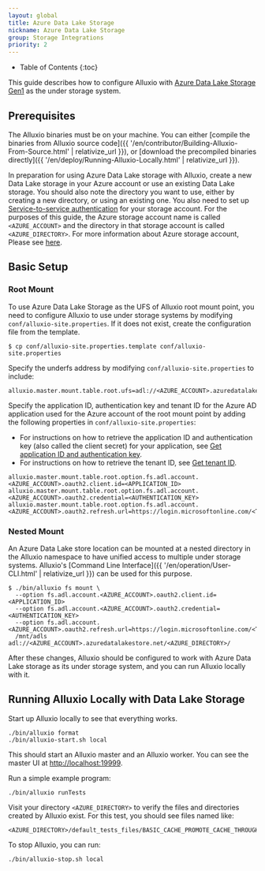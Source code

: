 ```yaml
---
layout: global
title: Azure Data Lake Storage
nickname: Azure Data Lake Storage
group: Storage Integrations
priority: 2
---
```


* Table of Contents
{:toc}

This guide describes how to configure Alluxio with [Azure Data Lake Storage Gen1](https://docs.microsoft.com/en-in/azure/data-lake-store/data-lake-store-overview) as the under storage system.

## Prerequisites

The Alluxio binaries must be on your machine.
You can either [compile the binaries from Alluxio source code]({{ '/en/contributor/Building-Alluxio-From-Source.html' | relativize_url }}),
or [download the precompiled binaries directly]({{ '/en/deploy/Running-Alluxio-Locally.html' | relativize_url }}).

In preparation for using Azure Data Lake storage with Alluxio, create a new Data Lake storage in your Azure
account or use an existing Data Lake storage. You should also note the directory you want to
use, either by creating a new directory, or using an existing one. You also need to set up 
[Service-to-service authentication](https://docs.microsoft.com/en-us/azure/data-lake-store/data-lake-store-service-to-service-authenticate-using-active-directory) for your storage account.
For the purposes of this guide, the Azure storage account name is called `<AZURE_ACCOUNT>`
and the directory in that storage account is called `<AZURE_DIRECTORY>`. For more information 
about Azure storage account, Please see
[here](https://docs.microsoft.com/en-us/azure/data-lake-store/data-lake-store-get-started-portal).


## Basic Setup

### Root Mount

To use Azure Data Lake Storage as the UFS of Alluxio root mount point,
you need to configure Alluxio to use under storage systems by modifying
`conf/alluxio-site.properties`. If it does not exist, create the configuration file from the
template.

```console
$ cp conf/alluxio-site.properties.template conf/alluxio-site.properties
```

Specify the underfs address by modifying `conf/alluxio-site.properties` to include:

```properties
alluxio.master.mount.table.root.ufs=adl://<AZURE_ACCOUNT>.azuredatalakestore.net/<AZURE_DIRECTORY>/
```

Specify the application ID, authentication key and tenant ID for the Azure AD application used for the Azure account of the root mount point by adding the following
properties in `conf/alluxio-site.properties`:
- For instructions on how to retrieve the application ID and authentication key (also called the client secret) for your application, see [Get application ID and authentication key](https://docs.microsoft.com/en-us/azure/active-directory/develop/howto-create-service-principal-portal#get-tenant-and-app-id-values-for-signing-in).
- For instructions on how to retrieve the tenant ID, see [Get tenant ID](https://docs.microsoft.com/en-us/azure/active-directory/develop/howto-create-service-principal-portal#get-tenant-and-app-id-values-for-signing-in).

```properties
alluxio.master.mount.table.root.option.fs.adl.account.<AZURE_ACCOUNT>.oauth2.client.id=<APPLICATION_ID>
alluxio.master.mount.table.root.option.fs.adl.account.<AZURE_ACCOUNT>.oauth2.credential=<AUTHENTICATION_KEY>
alluxio.master.mount.table.root.option.fs.adl.account.<AZURE_ACCOUNT>.oauth2.refresh.url=https://login.microsoftonline.com/<TENANT_ID>/oauth2/token
```

### Nested Mount
An Azure Data Lake store location can be mounted at a nested directory in the Alluxio namespace to have unified access
to multiple under storage systems. Alluxio's
[Command Line Interface]({{ '/en/operation/User-CLI.html' | relativize_url }}) can be used for this purpose.

```console
$ ./bin/alluxio fs mount \
  --option fs.adl.account.<AZURE_ACCOUNT>.oauth2.client.id=<APPLICATION_ID>
  --option fs.adl.account.<AZURE_ACCOUNT>.oauth2.credential=<AUTHENTICATION_KEY>
  --option fs.adl.account.<AZURE_ACCOUNT>.oauth2.refresh.url=https://login.microsoftonline.com/<TENANT_ID>/oauth2/token
  /mnt/adls adl://<AZURE_ACCOUNT>.azuredatalakestore.net/<AZURE_DIRECTORY>/
```

After these changes, Alluxio should be configured to work with Azure Data Lake storage as its under storage system, and you can run Alluxio locally with it.

## Running Alluxio Locally with Data Lake Storage

Start up Alluxio locally to see that everything works.

```console
./bin/alluxio format
./bin/alluxio-start.sh local
```

This should start an Alluxio master and an Alluxio worker. You can see the master UI at
[http://localhost:19999](http://localhost:19999).

Run a simple example program:

```console
./bin/alluxio runTests
```

Visit your directory `<AZURE_DIRECTORY>` to verify the files and directories created by Alluxio exist. For this test, you should see files named like:

```
<AZURE_DIRECTORY>/default_tests_files/BASIC_CACHE_PROMOTE_CACHE_THROUGH
```

To stop Alluxio, you can run:

```console
./bin/alluxio-stop.sh local
```
